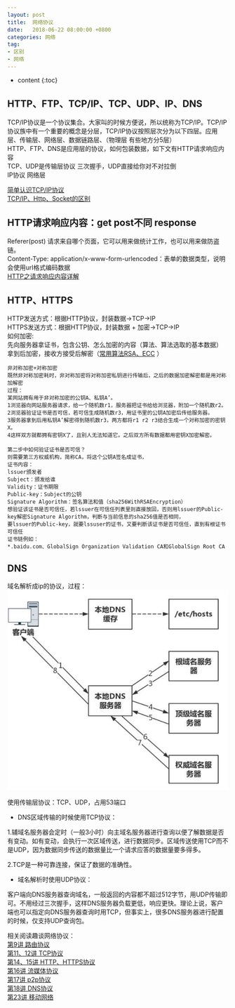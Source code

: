 ```yaml
---
layout: post
title:  网络协议
date:   2018-06-22 08:00:00 +0800
categories: 网络
tag: 
- 区别
- 网络
---
```



* content
{:toc}

## HTTP、FTP、TCP/IP、TCP、UDP、IP、DNS
TCP/IP协议是一个协议集合。大家叫的时候方便说，所以统称为TCP/IP。TCP/IP协议族中有一个重要的概念是分层，TCP/IP协议按照层次分为以下四层。应用层、传输层、网络层、数据链路层、（物理层 有些地方分5层）      
HTTP、FTP、DNS是应用层的协议，如何包装数据，如下文有HTTP请求响应内容   
TCP、UDP是传输层协议 三次握手，UDP直接给你对不对拉倒   
IP协议 网络层

[简单认识TCP/IP协议](https://www.cnblogs.com/roverliang/p/5176456.html)   
[TCP/IP、Http、Socket的区别](https://www.2cto.com/net/201610/557246.html)   

## HTTP请求响应内容：get post不同  response
   
Referer(post) 请求来自哪个页面，它可以用来做统计工作，也可以用来做防盗链。   
Content-Type: application/x-www-form-urlencoded：表单的数据类型，说明会使用url格式编码数据   
[HTTP之请求响应内容详解](https://blog.csdn.net/qq_25827845/article/details/54562339)   


## HTTP、HTTPS
HTTP发送方式：根据HTTP协议，封装数据->TCP->IP   
HTTPS发送方式：根据HTTP协议，封装数据 + 加密->TCP->IP   
如何加密:   
先向服务器拿证书，包含公钥、怎么加密的内容（算法、算法选取的基本数据）   
拿到后加密，接收方接受后解密（[常用算法RSA、ECC](/2018/06/22/加密算法) ）    
```
非对称加密+对称加密
既然非对称加密耗时，非对称加密将对称加密私钥进行传输后，之后的数据加密解密都是用对称加解密
过程：
某网站拥有用于非对称加密的公钥A、私钥A’。
1浏览器向网站服务器请求，给一个随机数r1，服务器把证书给给浏览器，附加一个随机数r2。
2浏览器验证证书是否可信，若可信生成随机数r3，用证书里的公钥A加密后传给服务器。
3服务器拿到后用私钥A’解密得到随机数r3，两方都将r1 r2 r3结合生成一个对称加密的密钥X。
4这样双方就都拥有密钥X了，且别人无法知道它。之后双方所有数据都用密钥X加密解密。

第二步中如何验证证书是否可信？
则需要第三方权威机构，简称CA，将这个公钥A签名成证书，
证书内容：
lssuer颁发者
Subject：颁发给谁
Validity：证书期限
Public-key：Subject的公钥
Signature Algorithm：签名算法和值（sha256WithRSAEncryption）
想验证该证书是否可信任，若lssuer在可信任列表里则直接放回，否则用lssuer的Public-key解密Signature Algorithm，判断与当前信息的sha256值是否相同，
要lssuer的Public-key，就要lssuser的证书，又要判断该证书是否可信任，直到有根证书可信任
证书链例如：
*.baidu.com、GlobalSign Organization Validation CA和GlobalSign Root CA
```

## DNS
域名解析成ip的协议，过程：
![](/styles/images/basic/dns1.png)

使用传输层协议：TCP、UDP，占用53端口
* DNS区域传输的时候使用TCP协议：

1.辅域名服务器会定时（一般3小时）向主域名服务器进行查询以便了解数据是否有变动。如有变动，会执行一次区域传送，进行数据同步。区域传送使用TCP而不是UDP，因为数据同步传送的数据量比一个请求应答的数据量要多得多。

2.TCP是一种可靠连接，保证了数据的准确性。

* 域名解析时使用UDP协议：

客户端向DNS服务器查询域名，一般返回的内容都不超过512字节，用UDP传输即可。不用经过三次握手，这样DNS服务器负载更低，响应更快。理论上说，客户端也可以指定向DNS服务器查询时用TCP，但事实上，很多DNS服务器进行配置的时候，仅支持UDP查询包。


相关阅读趣谈网络协议：   
[第9讲  路由协议]()   
[第11、12讲  TCP协议]()   
[第14、15讲  HTTP、HTTPS协议]()   
[第16讲  流媒体协议]()   
[第17讲  p2p协议]()   
[第18讲  DNS协议]()   
[第23讲  移动网络]()   